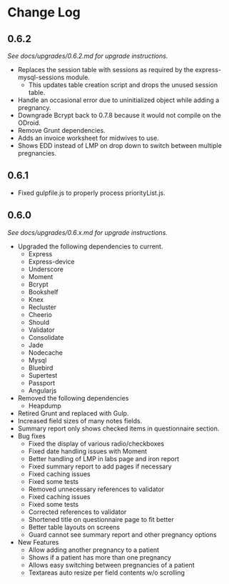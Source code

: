 # Change Log

## 0.6.2

*See docs/upgrades/0.6.2.md for upgrade instructions.*

- Replaces the session table with sessions as required by the
  express-mysql-sessions module.
   - This updates table creation script and drops the unused session table.
- Handle an occasional error due to uninitialized object while adding a pregnancy.
- Downgrade Bcrypt back to 0.7.8 because it would not compile on the ODroid.
- Remove Grunt dependencies.
- Adds an invoice worksheet for midwives to use.
- Shows EDD instead of LMP on drop down to switch between multiple pregnancies.

## 0.6.1

- Fixed gulpfile.js to properly process priorityList.js.

## 0.6.0

*See docs/upgrades/0.6.x.md for upgrade instructions.*

- Upgraded the following dependencies to current.
   - Express
   - Express-device
   - Underscore
   - Moment
   - Bcrypt
   - Bookshelf
   - Knex
   - Recluster
   - Cheerio
   - Should
   - Validator
   - Consolidate
   - Jade
   - Nodecache
   - Mysql
   - Bluebird
   - Supertest
   - Passport
   - Angularjs
- Removed the following dependencies
   - Heapdump
- Retired Grunt and replaced with Gulp.
- Increased field sizes of many notes fields.
- Summary report only shows checked items in questionnaire section.
- Bug fixes
   - Fixed the display of various radio/checkboxes
   - Fixed date handling issues with Moment
   - Better handling of LMP in labs page and iron report
   - Fixed summary report to add pages if necessary
   - Fixed caching issues
   - Fixed some tests
   - Removed unnecessary references to validator
   - Fixed caching issues
   - Fixed some tests
   - Corrected references to validator
   - Shortened title on questionnaire page to fit better
   - Better table layouts on screens
   - Guard cannot see summary report and other pregnancy options
- New Features
   - Allow adding another pregnancy to a patient
   - Shows if a patient has more than one pregnancy
   - Allows easy switching between pregnancies of a patient
   - Textareas auto resize per field contents w/o scrolling



